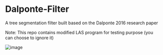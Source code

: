 # Dalponte-Filter

A tree segmentation filter built based on the Dalponte 2016 research paper

Note: This repo contains modified LAS program for testing purpose (you can choose to ignore it)

![image](https://user-images.githubusercontent.com/118844558/218240634-685a5a7a-cdbb-4824-b955-5e756bc3c634.png)

